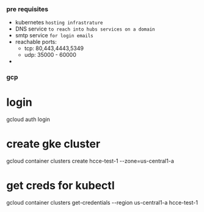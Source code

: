 

### pre requisites
- kubernetes `hosting infrastrature`
- DNS service `to reach into hubs services on a domain`
- smtp service `for login emails`
- reachable ports: 
    - tcp: 80,443,4443,5349
    - udp: 35000 - 60000
- 


### gcp
# login
gcloud auth login
# create gke cluster
gcloud container clusters create hcce-test-1 --zone=us-central1-a
# get creds for kubectl
gcloud container clusters get-credentials --region us-central1-a hcce-test-1
